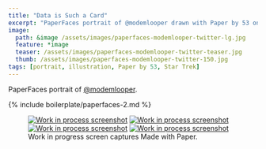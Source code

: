 ```yaml
---
title: "Data is Such a Card"
excerpt: "PaperFaces portrait of @modemlooper drawn with Paper by 53 on an iPad."
image: 
  path: &image /assets/images/paperfaces-modemlooper-twitter-lg.jpg 
  feature: *image
  teaser: /assets/images/paperfaces-modemlooper-twitter-teaser.jpg
  thumb: /assets/images/paperfaces-modemlooper-twitter-150.jpg
tags: [portrait, illustration, Paper by 53, Star Trek]
---
```


PaperFaces portrait of [@modemlooper](http://twitter.com/modemlooper).

{% include boilerplate/paperfaces-2.md %}

<figure class="third">
  <a href="{{ site.url }}/assets/images/paperfaces-modemlooper-process-1-lg.jpg"><img src="{{ site.url }}/assets/images/paperfaces-modemlooper-process-1-600.jpg" alt="Work in process screenshot"></a>
  <a href="{{ site.url }}/assets/images/paperfaces-modemlooper-process-2-lg.jpg"><img src="{{ site.url }}/assets/images/paperfaces-modemlooper-process-2-600.jpg" alt="Work in process screenshot"></a>
  <a href="{{ site.url }}/assets/images/paperfaces-modemlooper-process-3-lg.jpg"><img src="{{ site.url }}/assets/images/paperfaces-modemlooper-process-3-600.jpg" alt="Work in process screenshot"></a>
  <a href="{{ site.url }}/assets/images/paperfaces-modemlooper-process-4-lg.jpg"><img src="{{ site.url }}/assets/images/paperfaces-modemlooper-process-4-600.jpg" alt="Work in process screenshot"></a>
  <figcaption>Work in progress screen captures Made with Paper.</figcaption>
</figure>
